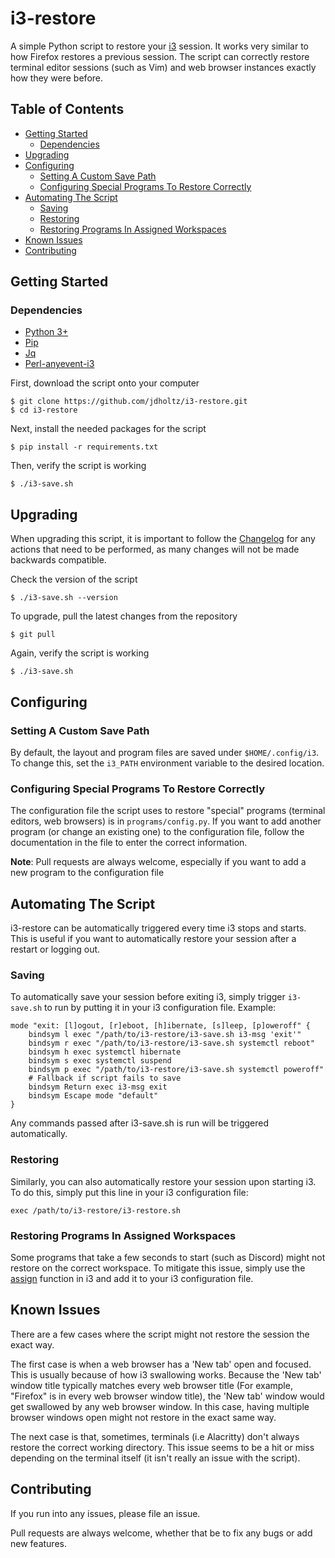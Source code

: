 # i3-restore

A simple Python script to restore your [i3][0] session. It works very similar to how Firefox restores a previous session. 
The script can correctly restore terminal editor sessions (such as Vim) and web browser instances exactly how they were before.

## Table of Contents
- [Getting Started](#getting-started)
    * [Dependencies](#dependencies)
- [Upgrading](#upgrading)
- [Configuring](#configuring)
    * [Setting A Custom Save Path](#setting-a-custom-save-path)
    * [Configuring Special Programs To Restore Correctly](#configuring-special-programs-to-restore-correctly)
- [Automating The Script](#automating-the-script)
    * [Saving](#saving)
    * [Restoring](#restoring)
    * [Restoring Programs In Assigned Workspaces](#restoring-programs-in-assigned-workspaces)
- [Known Issues](#known-issues)
- [Contributing](#contributing)

## Getting Started

### Dependencies
- [Python 3+][1]
- [Pip][2]
- [Jq][3]
- [Perl-anyevent-i3][4]

First, download the script onto your computer
```shell
$ git clone https://github.com/jdholtz/i3-restore.git
$ cd i3-restore
```

Next, install the needed packages for the script
```shell
$ pip install -r requirements.txt
```

Then, verify the script is working
```shell
$ ./i3-save.sh
```

## Upgrading
When upgrading this script, it is important to follow the [Changelog](CHANGELOG.md) for any actions that need to be performed,
as many changes will not be made backwards compatible.

Check the version of the script
```shell
$ ./i3-save.sh --version
```

To upgrade, pull the latest changes from the repository
```shell
$ git pull
```

Again, verify the script is working
```shell
$ ./i3-save.sh
```

## Configuring

### Setting A Custom Save Path
By default, the layout and program files are saved under `$HOME/.config/i3`. To change this, set the `i3_PATH` environment variable to
the desired location.

### Configuring Special Programs To Restore Correctly
The configuration file the script uses to restore "special" programs (terminal editors, web browsers) is in `programs/config.py`.
If you want to add another program (or change an existing one) to the configuration file, follow the documentation in the file
to enter the correct information. 

**Note**: Pull requests are always welcome, especially if you want to add a new program to the configuration file

## Automating The Script
i3-restore can be automatically triggered every time i3 stops and starts. This is useful if you want to automatically restore
your session after a restart or logging out.

### Saving
To automatically save your session before exiting i3, simply trigger `i3-save.sh` to run by putting it in your i3 configuration file.
Example:
```
mode "exit: [l]ogout, [r]eboot, [h]ibernate, [s]leep, [p]oweroff" {
    bindsym l exec "/path/to/i3-restore/i3-save.sh i3-msg 'exit'"
    bindsym r exec "/path/to/i3-restore/i3-save.sh systemctl reboot"
    bindsym h exec systemctl hibernate
    bindsym s exec systemctl suspend
    bindsym p exec "/path/to/i3-restore/i3-save.sh systemctl poweroff"
    # Fallback if script fails to save
    bindsym Return exec i3-msg exit
    bindsym Escape mode "default"
}
```
Any commands passed after i3-save.sh is run will be triggered automatically.

### Restoring
Similarly, you can also automatically restore your session upon starting i3. To do this, simply put this line in your i3 configuration file:
```
exec /path/to/i3-restore/i3-restore.sh
```

### Restoring Programs In Assigned Workspaces
Some programs that take a few seconds to start (such as Discord) might not restore on the correct workspace. To mitigate this issue, simply use
the [assign][5] function in i3 and add it to your i3 configuration file.


## Known Issues
There are a few cases where the script might not restore the session the exact way. 

The first case is when a web browser has a 'New tab' open and focused. This is usually because of how i3 swallowing works. Because the 'New tab' window
title typically matches every web browser title (For example, "Firefox" is in every web browser window title), the 'New tab' window would get swallowed
by any web browser window. In this case, having multiple browser windows open might not restore in the exact same way.

The next case is that, sometimes, terminals (i.e Alacritty) don't always restore the correct working directory. This issue seems to be a hit or miss
depending on the terminal itself (it isn't really an issue with the script).

## Contributing
If you run into any issues, please file an issue. 

Pull requests are always welcome, whether that be to fix any bugs or add new features.

[0]: https://github.com/i3/i3
[1]: https://www.python.org/downloads/
[2]: https://pip.pypa.io/en/stable/installation/
[3]: https://stedolan.github.io/jq/download/
[4]: https://archlinux.org/packages/community/any/perl-anyevent-i3/
[5]: https://i3wm.org/docs/userguide.html#assign_workspace